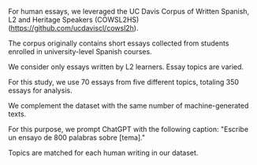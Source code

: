 
For human essays, we leveraged the UC Davis Corpus of Written Spanish, L2 and Heritage Speakers (COWSL2HS) (https://github.com/ucdaviscl/cowsl2h). 

The corpus originally contains short essays collected from students enrolled in university-level Spanish courses. 

We consider only essays written by L2 learners. Essay topics are varied. 

For this study, we use 70 essays from five different topics, totaling 350 essays for analysis.

We complement the dataset with the same number of machine-generated texts. 

For this purpose, we prompt ChatGPT with the following caption: "Escribe un ensayo de 800 palabras sobre [tema]." 

Topics are matched for each human writing in our dataset.
